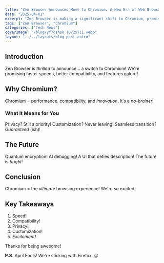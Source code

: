```yaml
---
title: "Zen Browser Announces Move to Chromium: A New Era of Web Browsing"
date: "2025-04-01"
excerpt: "Zen Browser is making a significant shift to Chromium, promising enhanced performance, broader compatibility, and cutting-edge features. Discover what this means for users and the future of Zen Browser."
tags: ["Zen Browser", "Chromium"]
categories: ["Tech News"]
coverImage: "/blog/yf7oshsk 1872x711.webp"
layout: "../../layouts/blog-post.astro"
---
```


<Layout>

## Introduction

Zen Browser is _thrilled_ to announce... a switch to Chromium! We're promising faster speeds, better compatibility, and features galore!

<Toc />

## Why Chromium?

Chromium = performance, compatibility, and _innovation_. It's a _no-brainer_!

### What It Means for You

Privacy? Still a priority! Customization? Never leaving! Seamless transition? _Guaranteed_ (ish)!

## The Future

Quantum encryption! AI debugging! A UI that defies description! The future is _bright_!

## Conclusion

Chromium = the _ultimate_ browsing experience! We're _so_ excited!

## Key Takeaways

1.  Speed!
2.  Compatibility!
3.  Privacy!
4.  Customization!
5.  _Excitement_!

Thanks for being awesome!

**P.S.** April Fools! We're sticking with Firefox. 😉
</Layout>
